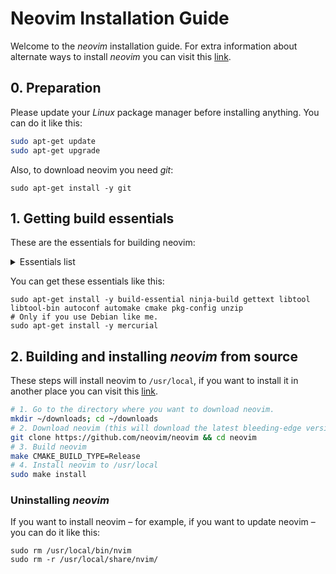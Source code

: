 # Neovim Installation Guide

Welcome to the *neovim* installation guide. For extra information about alternate ways to install *neovim* you can visit this [link](https://github.com/neovim/neovim/wiki/Installing-Neovim).

## 0. Preparation

Please update your *Linux* package manager before installing anything. You can do it like this:

```sh
sudo apt-get update
sudo apt-get upgrade
```

Also, to download neovim you need *git*:

```shell
sudo apt-get install -y git
```

## 1. Getting build essentials

These are the essentials for building neovim:

<details>
	<summary>Essentials list</summary>
	<ul>
		<li><pre>build-essential</pre></li>
		<li><pre>ninja-build</pre></li>
		<li><pre>gettext</pre></li>
		<li><pre>libtool</pre></li>
		<li><pre>libtool-bin</pre></li>
		<li><pre>autoconf</pre></li>
		<li><pre>automake</pre></li>
		<li><pre>cmake</pre></li>
		<li><pre>pkg-config</pre></li>
		<li><pre>unzip</pre></li>
		<li><pre>mercurial (with Debian)</pre></li>
	</ul>
</details>

You can get these essentials like this:

```shell
sudo apt-get install -y build-essential ninja-build gettext libtool libtool-bin autoconf automake cmake pkg-config unzip
# Only if you use Debian like me.
sudo apt-get install -y mercurial
```

## 2.  Building and installing *neovim* from source

These steps will install neovim to `/usr/local`, if you want to install it in another place you can visit this [link](https://github.com/neovim/neovim/wiki/Installing-Neovim#install-from-source).

```bash
# 1. Go to the directory where you want to download neovim.
mkdir ~/downloads; cd ~/downloads
# 2. Download neovim (this will download the latest bleeding-edge version)
git clone https://github.com/neovim/neovim && cd neovim
# 3. Build neovim
make CMAKE_BUILD_TYPE=Release
# 4. Install neovim to /usr/local
sudo make install
```

### Uninstalling *neovim*

If you want to install neovim – for example, if you want to update neovim – you can do it like this:

```shell
sudo rm /usr/local/bin/nvim
sudo rm -r /usr/local/share/nvim/
```

